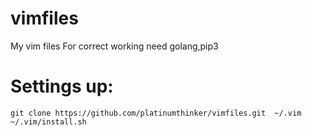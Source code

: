# vimfiles
My vim files
For correct working need golang,pip3

# Settings up:
```
git clone https://github.com/platinumthinker/vimfiles.git  ~/.vim
~/.vim/install.sh
```

